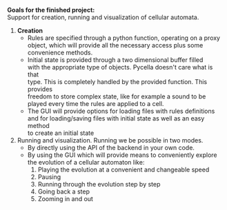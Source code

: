 **Goals for the finished project:**  
Support for creation, running and visualization of cellular automata.  
1. **Creation**  
    * Rules are specified through a python function, operating on a proxy  
    object, which will provide all the necessary access plus some  
    convenience methods.  
    * Initial state is provided through a two dimensional buffer filled  
    with the appropriate type of objects. Pycella doesn't care what is that  
    type. This is completely handled by the provided function. This provides  
    freedom to store complex state, like for example a sound to be played
    every time the rules are applied to a cell.
    * The GUI will provide options for loading files with rules definitions  
    and for loading/saving files with initial state as well as an easy method  
    to create an initial state  
2. Running and visualization. Running we be possible in two modes. 
   * By directly using the API of the backend in your own code.
   * By using the GUI which will provide means to conveniently explore the
   evolution of a cellular automaton like:
      1. Playing the evolution at a convenient and changeable speed
      2. Pausing
      3. Running through the evolution step by step
      4. Going back a step
      5. Zooming in and out
